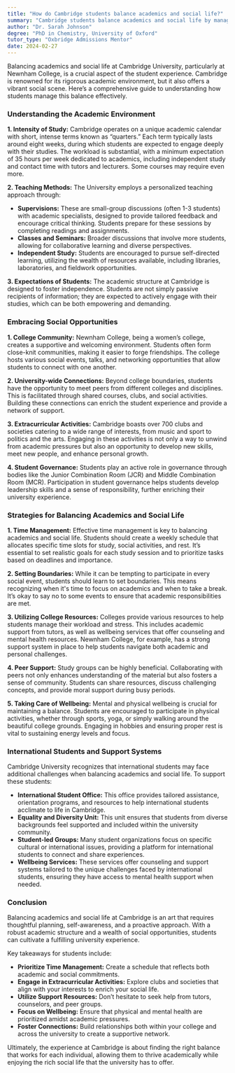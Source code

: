 ```yaml
---
title: "How do Cambridge students balance academics and social life?"
summary: "Cambridge students balance academics and social life by managing intense study periods and engaging in vibrant social activities effectively."
author: "Dr. Sarah Johnson"
degree: "PhD in Chemistry, University of Oxford"
tutor_type: "Oxbridge Admissions Mentor"
date: 2024-02-27
---
```


Balancing academics and social life at Cambridge University, particularly at Newnham College, is a crucial aspect of the student experience. Cambridge is renowned for its rigorous academic environment, but it also offers a vibrant social scene. Here’s a comprehensive guide to understanding how students manage this balance effectively.

### Understanding the Academic Environment

**1. Intensity of Study:**
Cambridge operates on a unique academic calendar with short, intense terms known as “quarters.” Each term typically lasts around eight weeks, during which students are expected to engage deeply with their studies. The workload is substantial, with a minimum expectation of 35 hours per week dedicated to academics, including independent study and contact time with tutors and lecturers. Some courses may require even more.

**2. Teaching Methods:**
The University employs a personalized teaching approach through:
- **Supervisions:** These are small-group discussions (often 1-3 students) with academic specialists, designed to provide tailored feedback and encourage critical thinking. Students prepare for these sessions by completing readings and assignments.
- **Classes and Seminars:** Broader discussions that involve more students, allowing for collaborative learning and diverse perspectives.
- **Independent Study:** Students are encouraged to pursue self-directed learning, utilizing the wealth of resources available, including libraries, laboratories, and fieldwork opportunities.

**3. Expectations of Students:**
The academic structure at Cambridge is designed to foster independence. Students are not simply passive recipients of information; they are expected to actively engage with their studies, which can be both empowering and demanding.

### Embracing Social Opportunities

**1. College Community:**
Newnham College, being a women’s college, creates a supportive and welcoming environment. Students often form close-knit communities, making it easier to forge friendships. The college hosts various social events, talks, and networking opportunities that allow students to connect with one another.

**2. University-wide Connections:**
Beyond college boundaries, students have the opportunity to meet peers from different colleges and disciplines. This is facilitated through shared courses, clubs, and social activities. Building these connections can enrich the student experience and provide a network of support.

**3. Extracurricular Activities:**
Cambridge boasts over 700 clubs and societies catering to a wide range of interests, from music and sport to politics and the arts. Engaging in these activities is not only a way to unwind from academic pressures but also an opportunity to develop new skills, meet new people, and enhance personal growth.

**4. Student Governance:**
Students play an active role in governance through bodies like the Junior Combination Room (JCR) and Middle Combination Room (MCR). Participation in student governance helps students develop leadership skills and a sense of responsibility, further enriching their university experience.

### Strategies for Balancing Academics and Social Life

**1. Time Management:**
Effective time management is key to balancing academics and social life. Students should create a weekly schedule that allocates specific time slots for study, social activities, and rest. It’s essential to set realistic goals for each study session and to prioritize tasks based on deadlines and importance.

**2. Setting Boundaries:**
While it can be tempting to participate in every social event, students should learn to set boundaries. This means recognizing when it's time to focus on academics and when to take a break. It’s okay to say no to some events to ensure that academic responsibilities are met.

**3. Utilizing College Resources:**
Colleges provide various resources to help students manage their workload and stress. This includes academic support from tutors, as well as wellbeing services that offer counseling and mental health resources. Newnham College, for example, has a strong support system in place to help students navigate both academic and personal challenges.

**4. Peer Support:**
Study groups can be highly beneficial. Collaborating with peers not only enhances understanding of the material but also fosters a sense of community. Students can share resources, discuss challenging concepts, and provide moral support during busy periods.

**5. Taking Care of Wellbeing:**
Mental and physical wellbeing is crucial for maintaining a balance. Students are encouraged to participate in physical activities, whether through sports, yoga, or simply walking around the beautiful college grounds. Engaging in hobbies and ensuring proper rest is vital to sustaining energy levels and focus.

### International Students and Support Systems

Cambridge University recognizes that international students may face additional challenges when balancing academics and social life. To support these students:
- **International Student Office:** This office provides tailored assistance, orientation programs, and resources to help international students acclimate to life in Cambridge.
- **Equality and Diversity Unit:** This unit ensures that students from diverse backgrounds feel supported and included within the university community.
- **Student-led Groups:** Many student organizations focus on specific cultural or international issues, providing a platform for international students to connect and share experiences.
- **Wellbeing Services:** These services offer counseling and support systems tailored to the unique challenges faced by international students, ensuring they have access to mental health support when needed.

### Conclusion

Balancing academics and social life at Cambridge is an art that requires thoughtful planning, self-awareness, and a proactive approach. With a robust academic structure and a wealth of social opportunities, students can cultivate a fulfilling university experience. 

Key takeaways for students include:
- **Prioritize Time Management:** Create a schedule that reflects both academic and social commitments.
- **Engage in Extracurricular Activities:** Explore clubs and societies that align with your interests to enrich your social life.
- **Utilize Support Resources:** Don’t hesitate to seek help from tutors, counselors, and peer groups.
- **Focus on Wellbeing:** Ensure that physical and mental health are prioritized amidst academic pressures.
- **Foster Connections:** Build relationships both within your college and across the university to create a supportive network.

Ultimately, the experience at Cambridge is about finding the right balance that works for each individual, allowing them to thrive academically while enjoying the rich social life that the university has to offer.
    